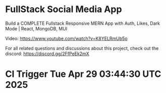 # FullStack Social Media App

Build a COMPLETE Fullstack Responsive MERN App with Auth, Likes, Dark Mode | React, MongoDB, MUI

Video: https://www.youtube.com/watch?v=K8YELRmUb5o

For all related questions and discussions about this project, check out the discord: https://discord.gg/2FfPeEk2mX
# CI Trigger Tue Apr 29 03:44:30 UTC 2025
